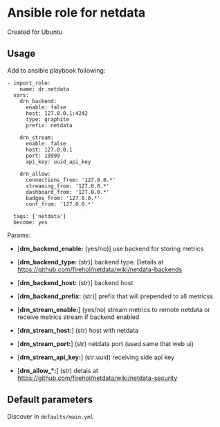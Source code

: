 # Ansible role for netdata

Created for Ubuntu

## Usage

Add to ansible playbook following:

    - import_role:
        name: dr.netdata
      vars:
        drn_backend:
          enable: false
          host: 127.0.0.1:4242
          type: graphite
          prefix: netdata

        drn_stream:
          enable: false
          host: 127.0.0.1
          port: 19999
          api_key: uuid_api_key

        drn_allow:
          connections_from: '127.0.0.*'
          streaming_from: '127.0.0.*'
          dashboard_from: '127.0.0.*'
          badges_from: '127.0.0.*'
          conf_from: '127.0.0.*'

      tags: ['netdata']
      become: yes

Params:

- [**drn_backend_enable:** (yes/no)] use backend for storing metrics
- [**drn_backend_type:** (str)] backend type. Details at https://github.com/firehol/netdata/wiki/netdata-backends
- [**drn_backend_host:** (str)] backend host
- [**drn_backend_prefix:** (str)] prefix that will prepended to all metricss

- [**drn_stream_enable:**] (yes/no) stream metrics to remote netdata or receive metrics stream if backend enabled
- [**drn_stream_host:**] (str) host with netdata
- [**drn_stream_port:**] (str) netdata port (used same that web ui)
- [**drn_stream_api_key:**] (str:uuid) receiving side api key

- [**drn_allow_*:**] (str) detais at https://github.com/firehol/netdata/wiki/netdata-security

## Default parameters

Discover in `defaults/main.yml`


